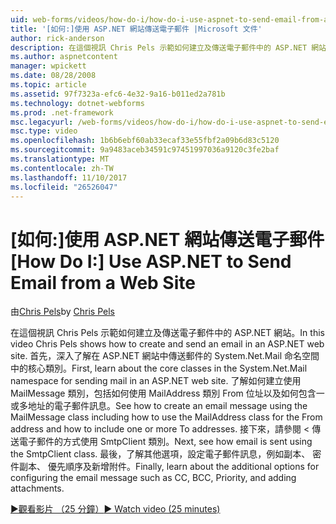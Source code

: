 ```yaml
---
uid: web-forms/videos/how-do-i/how-do-i-use-aspnet-to-send-email-from-a-web-site
title: '[如何:]使用 ASP.NET 網站傳送電子郵件 |Microsoft 文件'
author: rick-anderson
description: 在這個視訊 Chris Pels 示範如何建立及傳送電子郵件中的 ASP.NET 網站。 首先，深入了解 f System.Net.Mail 命名空間中的核心類別...
ms.author: aspnetcontent
manager: wpickett
ms.date: 08/28/2008
ms.topic: article
ms.assetid: 97f7323a-efc6-4e32-9a16-b011ed2a781b
ms.technology: dotnet-webforms
ms.prod: .net-framework
msc.legacyurl: /web-forms/videos/how-do-i/how-do-i-use-aspnet-to-send-email-from-a-web-site
msc.type: video
ms.openlocfilehash: 1b6b6ebf60ab33ecaf33e55fbf2a09b6d83c5120
ms.sourcegitcommit: 9a9483aceb34591c97451997036a9120c3fe2baf
ms.translationtype: MT
ms.contentlocale: zh-TW
ms.lasthandoff: 11/10/2017
ms.locfileid: "26526047"
---
```

<a name="how-do-i-use-aspnet-to-send-email-from-a-web-site"></a><span data-ttu-id="6878c-104">[如何:]使用 ASP.NET 網站傳送電子郵件</span><span class="sxs-lookup"><span data-stu-id="6878c-104">[How Do I:] Use ASP.NET to Send Email from a Web Site</span></span>
====================
<span data-ttu-id="6878c-105">由[Chris Pels](https://twitter.com/chrispels)</span><span class="sxs-lookup"><span data-stu-id="6878c-105">by [Chris Pels](https://twitter.com/chrispels)</span></span>

<span data-ttu-id="6878c-106">在這個視訊 Chris Pels 示範如何建立及傳送電子郵件中的 ASP.NET 網站。</span><span class="sxs-lookup"><span data-stu-id="6878c-106">In this video Chris Pels shows how to create and send an email in an ASP.NET web site.</span></span> <span data-ttu-id="6878c-107">首先，深入了解在 ASP.NET 網站中傳送郵件的 System.Net.Mail 命名空間中的核心類別。</span><span class="sxs-lookup"><span data-stu-id="6878c-107">First, learn about the core classes in the System.Net.Mail namespace for sending mail in an ASP.NET web site.</span></span> <span data-ttu-id="6878c-108">了解如何建立使用 MailMessage 類別，包括如何使用 MailAddress 類別 From 位址以及如何包含一或多地址的電子郵件訊息。</span><span class="sxs-lookup"><span data-stu-id="6878c-108">See how to create an email message using the MailMessage class including how to use the MailAddress class for the From address and how to include one or more To addresses.</span></span> <span data-ttu-id="6878c-109">接下來，請參閱 < 傳送電子郵件的方式使用 SmtpClient 類別。</span><span class="sxs-lookup"><span data-stu-id="6878c-109">Next, see how email is sent using the SmtpClient class.</span></span> <span data-ttu-id="6878c-110">最後，了解其他選項，設定電子郵件訊息，例如副本、 密件副本、 優先順序及新增附件。</span><span class="sxs-lookup"><span data-stu-id="6878c-110">Finally, learn about the additional options for configuring the email message such as CC, BCC, Priority, and adding attachments.</span></span>

[<span data-ttu-id="6878c-111">&#9654;觀看影片 （25 分鐘）</span><span class="sxs-lookup"><span data-stu-id="6878c-111">&#9654; Watch video (25 minutes)</span></span>](https://channel9.msdn.com/Blogs/ASP-NET-Site-Videos/how-do-i-use-aspnet-to-send-email-from-a-web-site)
